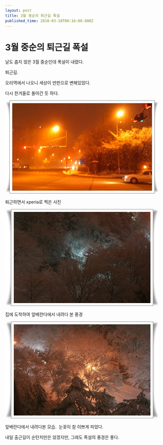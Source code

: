 ```yaml
---
layout: post
title: 3월 중순의 퇴근길 폭설
published_time: 2010-03-10T00:16:00.000Z
---
```


# 3월 중순의 퇴근길 폭설


날도 춥지 않은 3월 중순인데 폭설이 내렸다.

퇴근길.

오리역에서 나오니 세상이 딴판으로 변해있었다.

다시 한겨울로 돌아간 듯 하다.

![](../pds/201003/10/80/a0109780_4b9663ed7f62f.jpg)

퇴근하면서 xperia로 찍은 사진

![](../pds/201003/10/80/a0109780_4b9664be73eb8.jpg)

집에 도착하여 앞베란다에서 내려다 본 풍경

![](../pds/201003/10/80/a0109780_4b9664be7c83d.jpg)

앞베란다에서 내려다본 모습.  눈꽂이 참 이쁘게 피었다.

내일 출근길이 순탄치만은 않겠지만, 그래도 폭설의 풍경은 좋다.

